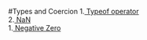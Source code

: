 #Types and Coercion
1.[ Typeof operator](./Typeof.md) </br>
2.[ NaN](./NaN.md) </br>
1.[ Negative Zero](./negZero.md) </br>
